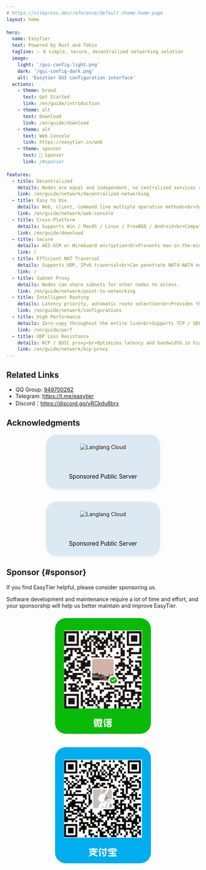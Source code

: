 ```yaml
---
# https://vitepress.dev/reference/default-theme-home-page
layout: home

hero:
  name: EasyTier
  text: Powered by Rust and Tokio
  tagline: ✨ A simple, secure, decentralized networking solution
  image:
    light: '/gui-config-light.png'
    dark: '/gui-config-dark.png'
    alt: 'Easytier GUI configuration interface'
  actions:
    - theme: brand
      text: Get Started
      link: /en/guide/introduction
    - theme: alt
      text: Download
      link: /en/guide/download
    - theme: alt
      text: Web Console
      link: https://easytier.cn/web
    - theme: sponsor
      text: 💚 Sponsor
      link: /#sponsor

features:
  - title: Decentralized
    details: Nodes are equal and independent, no centralized services required.<br>No distinction between client/server.
    link: /en/guide/network/decentralized-networking
  - title: Easy to Use
    details: Web, client, command line multiple operation methods<br>Supports one-click networking
    link: /en/guide/network/web-console
  - title: Cross-Platform
    details: Supports Win / MacOS / Linux / FreeBSD / Android<br>Compatible with X86 / ARM / MIPS architectures
    link: /en/guide/download
  - title: Secure
    details: AES-GCM or WireGuard encryption<br>Prevents man-in-the-middle attacks
    link: /
  - title: Efficient NAT Traversal
    details: Supports UDP, IPv6 traversal<br>Can penetrate NAT4-NAT4 networks
    link: /
  - title: Subnet Proxy
    details: Nodes can share subnets for other nodes to access.
    link: /en/guide/network/point-to-networking
  - title: Intelligent Routing
    details: Latency priority, automatic route selection<br>Provides the best network experience
    link: /en/guide/network/configurations
  - title: High Performance
    details: Zero-copy throughout the entire link<br>Supports TCP / UDP / WSS / WG and other protocols
    link: /en/guide/perf
  - title: UDP Loss Resistance
    details: KCP / QUIC proxy<br>Optimizes latency and bandwidth in high packet loss environments
    link: /en/guide/network/kcp-proxy
---
```


## Related Links

- QQ Group: [949700262](https://qm.qq.com/q/wFoTUChqZW)
- Telegram: https://t.me/easytier
- Discord：https://discord.gg/yRCkdu8brx

## Acknowledgments

<div style="display: flex; justify-content: center; align-items: center; gap: 2rem; flex-wrap: wrap;">
  <a href="https://langlangy.cn/?i26c5a5" target="_blank" rel="noopener" style="text-decoration: none; color: inherit; border: 1px solid var(--vp-c-divider); border-radius: 28px; padding: 1.5rem; display: flex; flex-direction: column; align-items: center; justify-content: center; gap: 1rem; text-align: center; width: 250px; box-shadow: 0 2px 8px rgba(0,0,0,0.04); background-color: rgba(215, 230, 240, 0.81);">
    <img src="https://langlangy.cn/home/img/logo.png" alt="Langlang Cloud" style="height: 60px;">
    <span style="font-size: 0.95rem; color: black;">Sponsored Public Server</span>
  </a>

  <a href="https://www.rainyun.com/NjM0NzQ1_" target="_blank" rel="noopener" style="text-decoration: none; color: inherit; border: 1px solid var(--vp-c-divider); border-radius: 28px; padding: 1.5rem; display: flex; flex-direction: column; align-items: center; justify-content: center; gap: 1rem; text-align: center; width: 250px; box-shadow: 0 2px 8px rgba(0,0,0,0.04); background-color: rgba(215, 230, 240, 0.81);">
    <img src="https://app.rainyun.com/img/logo.d193755d.png" alt="Langlang Cloud" style="height: 60px;">
    <span style="font-size: 0.95rem; color: black;">Sponsored Public Server</span>
  </a>
</div>

## Sponsor {#sponsor}

If you find EasyTier helpful, please consider sponsoring us.

Software development and maintenance require a lot of time and effort, and your sponsorship will help us better maintain and improve EasyTier.

<div style="display: flex; justify-content: center; gap: 2rem; margin-top: 1.5rem; flex-wrap: wrap;">
  <div style="text-align: center;">
    <img src="/assets/wechat.png" alt="WeChat" style="width: 250px; max-width: 100%; border-radius: 28px;" />
  </div>
  <div style="text-align: center;">
    <img src="/assets/alipay.png" alt="Alipay" style="width: 250px; max-width: 100%; border-radius: 28px;" />
  </div>
</div>

<Home />
